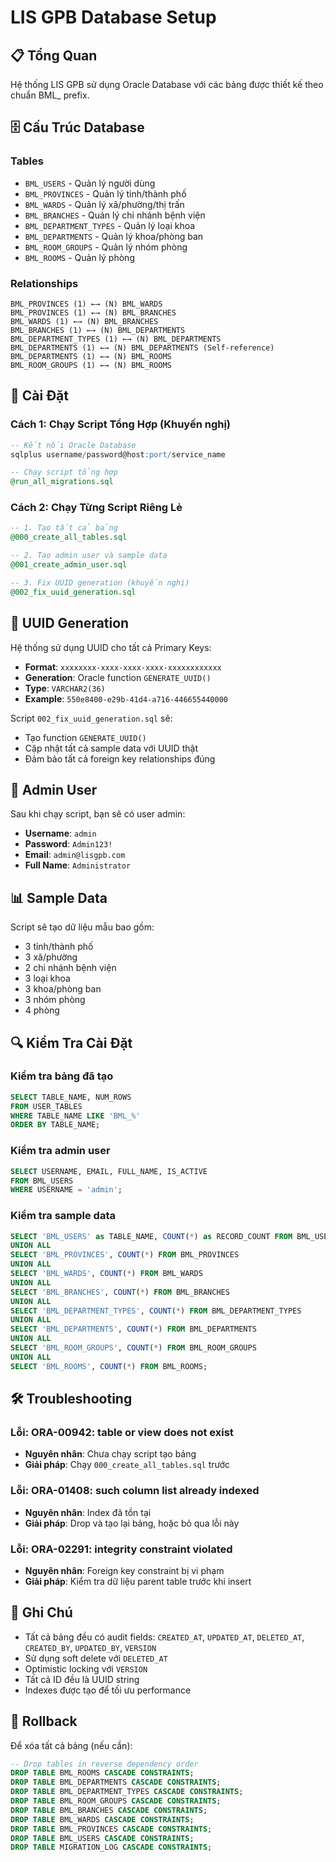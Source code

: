 # LIS GPB Database Setup

## 📋 Tổng Quan

Hệ thống LIS GPB sử dụng Oracle Database với các bảng được thiết kế theo chuẩn BML_ prefix.

## 🗄️ Cấu Trúc Database

### Tables
- `BML_USERS` - Quản lý người dùng
- `BML_PROVINCES` - Quản lý tỉnh/thành phố
- `BML_WARDS` - Quản lý xã/phường/thị trấn
- `BML_BRANCHES` - Quản lý chi nhánh bệnh viện
- `BML_DEPARTMENT_TYPES` - Quản lý loại khoa
- `BML_DEPARTMENTS` - Quản lý khoa/phòng ban
- `BML_ROOM_GROUPS` - Quản lý nhóm phòng
- `BML_ROOMS` - Quản lý phòng

### Relationships
```
BML_PROVINCES (1) ←→ (N) BML_WARDS
BML_PROVINCES (1) ←→ (N) BML_BRANCHES
BML_WARDS (1) ←→ (N) BML_BRANCHES
BML_BRANCHES (1) ←→ (N) BML_DEPARTMENTS
BML_DEPARTMENT_TYPES (1) ←→ (N) BML_DEPARTMENTS
BML_DEPARTMENTS (1) ←→ (N) BML_DEPARTMENTS (Self-reference)
BML_DEPARTMENTS (1) ←→ (N) BML_ROOMS
BML_ROOM_GROUPS (1) ←→ (N) BML_ROOMS
```

## 🚀 Cài Đặt

### Cách 1: Chạy Script Tổng Hợp (Khuyến nghị)

```sql
-- Kết nối Oracle Database
sqlplus username/password@host:port/service_name

-- Chạy script tổng hợp
@run_all_migrations.sql
```

### Cách 2: Chạy Từng Script Riêng Lẻ

```sql
-- 1. Tạo tất cả bảng
@000_create_all_tables.sql

-- 2. Tạo admin user và sample data
@001_create_admin_user.sql

-- 3. Fix UUID generation (khuyến nghị)
@002_fix_uuid_generation.sql
```

## 🔑 UUID Generation

Hệ thống sử dụng UUID cho tất cả Primary Keys:

- **Format**: `xxxxxxxx-xxxx-xxxx-xxxx-xxxxxxxxxxxx`
- **Generation**: Oracle function `GENERATE_UUID()`
- **Type**: `VARCHAR2(36)`
- **Example**: `550e8400-e29b-41d4-a716-446655440000`

Script `002_fix_uuid_generation.sql` sẽ:
- Tạo function `GENERATE_UUID()`
- Cập nhật tất cả sample data với UUID thật
- Đảm bảo tất cả foreign key relationships đúng

## 👤 Admin User

Sau khi chạy script, bạn sẽ có user admin:

- **Username**: `admin`
- **Password**: `Admin123!`
- **Email**: `admin@lisgpb.com`
- **Full Name**: `Administrator`

## 📊 Sample Data

Script sẽ tạo dữ liệu mẫu bao gồm:

- 3 tỉnh/thành phố
- 3 xã/phường
- 2 chi nhánh bệnh viện
- 3 loại khoa
- 3 khoa/phòng ban
- 3 nhóm phòng
- 4 phòng

## 🔍 Kiểm Tra Cài Đặt

### Kiểm tra bảng đã tạo
```sql
SELECT TABLE_NAME, NUM_ROWS 
FROM USER_TABLES 
WHERE TABLE_NAME LIKE 'BML_%'
ORDER BY TABLE_NAME;
```

### Kiểm tra admin user
```sql
SELECT USERNAME, EMAIL, FULL_NAME, IS_ACTIVE 
FROM BML_USERS 
WHERE USERNAME = 'admin';
```

### Kiểm tra sample data
```sql
SELECT 'BML_USERS' as TABLE_NAME, COUNT(*) as RECORD_COUNT FROM BML_USERS
UNION ALL
SELECT 'BML_PROVINCES', COUNT(*) FROM BML_PROVINCES
UNION ALL
SELECT 'BML_WARDS', COUNT(*) FROM BML_WARDS
UNION ALL
SELECT 'BML_BRANCHES', COUNT(*) FROM BML_BRANCHES
UNION ALL
SELECT 'BML_DEPARTMENT_TYPES', COUNT(*) FROM BML_DEPARTMENT_TYPES
UNION ALL
SELECT 'BML_DEPARTMENTS', COUNT(*) FROM BML_DEPARTMENTS
UNION ALL
SELECT 'BML_ROOM_GROUPS', COUNT(*) FROM BML_ROOM_GROUPS
UNION ALL
SELECT 'BML_ROOMS', COUNT(*) FROM BML_ROOMS;
```

## 🛠️ Troubleshooting

### Lỗi: ORA-00942: table or view does not exist
- **Nguyên nhân**: Chưa chạy script tạo bảng
- **Giải pháp**: Chạy `000_create_all_tables.sql` trước

### Lỗi: ORA-01408: such column list already indexed
- **Nguyên nhân**: Index đã tồn tại
- **Giải pháp**: Drop và tạo lại bảng, hoặc bỏ qua lỗi này

### Lỗi: ORA-02291: integrity constraint violated
- **Nguyên nhân**: Foreign key constraint bị vi phạm
- **Giải pháp**: Kiểm tra dữ liệu parent table trước khi insert

## 📝 Ghi Chú

- Tất cả bảng đều có audit fields: `CREATED_AT`, `UPDATED_AT`, `DELETED_AT`, `CREATED_BY`, `UPDATED_BY`, `VERSION`
- Sử dụng soft delete với `DELETED_AT`
- Optimistic locking với `VERSION`
- Tất cả ID đều là UUID string
- Indexes được tạo để tối ưu performance

## 🔄 Rollback

Để xóa tất cả bảng (nếu cần):

```sql
-- Drop tables in reverse dependency order
DROP TABLE BML_ROOMS CASCADE CONSTRAINTS;
DROP TABLE BML_DEPARTMENTS CASCADE CONSTRAINTS;
DROP TABLE BML_DEPARTMENT_TYPES CASCADE CONSTRAINTS;
DROP TABLE BML_ROOM_GROUPS CASCADE CONSTRAINTS;
DROP TABLE BML_BRANCHES CASCADE CONSTRAINTS;
DROP TABLE BML_WARDS CASCADE CONSTRAINTS;
DROP TABLE BML_PROVINCES CASCADE CONSTRAINTS;
DROP TABLE BML_USERS CASCADE CONSTRAINTS;
DROP TABLE MIGRATION_LOG CASCADE CONSTRAINTS;
```

